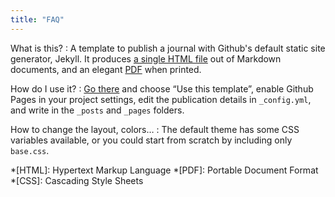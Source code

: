 ```yaml
---
title: "FAQ"
---
```


What is this?
:  A template to publish a journal with Github's default static site generator, Jekyll. It produces <a href="#" download="index">a single HTML file</a> out of Markdown documents, and an elegant [PDF](index.pdf) when printed.

How do I use it?
:  [Go there](http:s//github.com/cadars/samizdat) and choose “Use this template”, enable Github Pages in your project settings, edit the publication details in `_config.yml`, and write in the `_posts` and `_pages` folders.

How to change the layout, colors…
:  The default theme has some CSS variables available, or you could start from scratch by including only `base.css`.

*[HTML]: Hypertext Markup Language
*[PDF]: Portable Document Format
*[CSS]: Cascading Style Sheets

